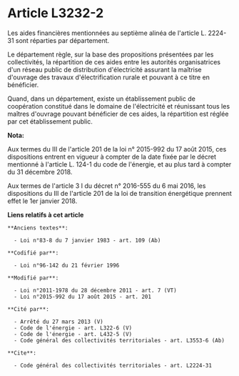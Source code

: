 # Article L3232-2

Les aides financières mentionnées au septième alinéa de l'article L. 2224-31 sont réparties par département. 

Le département règle, sur la base des propositions présentées par les collectivités, la répartition de ces aides entre les
autorités organisatrices d'un réseau public de distribution d'électricité assurant la maîtrise d'ouvrage des travaux
d'électrification rurale et pouvant à ce titre en bénéficier. 

Quand, dans un département, existe un établissement public de coopération constitué dans le domaine de l'électricité et
réunissant tous les maîtres d'ouvrage pouvant bénéficier de ces aides, la répartition est réglée par cet établissement
public.

**Nota:**

Aux termes du III de l'article 201 de la loi n° 2015-992 du 17 août 2015, ces dispositions entrent en vigueur à compter de la
date fixée par le décret mentionné à l'article L. 124-1 du code de l'énergie, et au plus tard à compter du 31 décembre 2018.

Aux termes de l'article 3 I du décret n° 2016-555 du 6 mai 2016, les dispositions du III de l'article 201 de la loi de
transition énergétique prennent effet le 1er janvier 2018.

**Liens relatifs à cet article**

	**Anciens textes**:

	  - Loi n°83-8 du 7 janvier 1983 - art. 109 (Ab)

	**Codifié par**:

	  - Loi n°96-142 du 21 février 1996

	**Modifié par**:

	  - Loi n°2011-1978 du 28 décembre 2011 - art. 7 (VT)
	  - Loi n°2015-992 du 17 août 2015 - art. 201

	**Cité par**:

	  - Arrêté du 27 mars 2013 (V)
	  - Code de l'énergie - art. L322-6 (V)
	  - Code de l'énergie - art. L432-5 (V)
	  - Code général des collectivités territoriales - art. L3553-6 (Ab)

	**Cite**:

	  - Code général des collectivités territoriales - art. L2224-31
